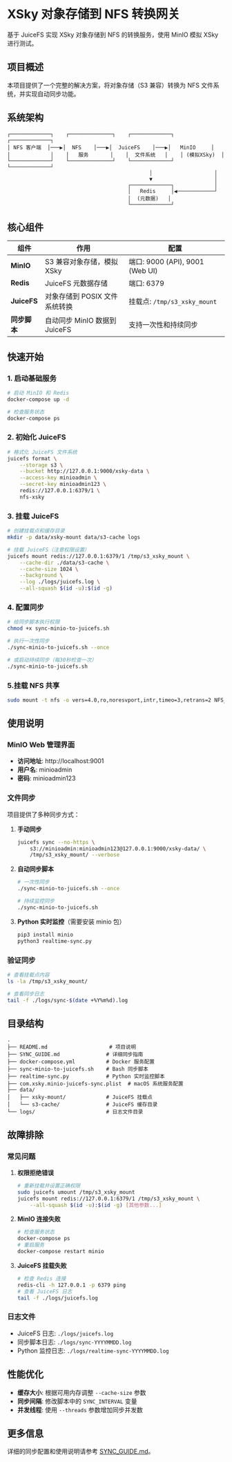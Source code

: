 # XSky 对象存储到 NFS 转换网关

基于 JuiceFS 实现 XSky 对象存储到 NFS 的转换服务，使用 MinIO 模拟 XSky 进行测试。

## 项目概述

本项目提供了一个完整的解决方案，将对象存储（S3 兼容）转换为 NFS 文件系统，并实现自动同步功能。

## 系统架构

```
┌─────────────┐    ┌──────────────┐    ┌─────────────┐    ┌─────────────┐
│ NFS 客户端  │───▶│  NFS    │───▶│  JuiceFS    │───▶│   MinIO     │
│             │    │   服务       │    │  文件系统   │    │ (模拟XSky)  │
└─────────────┘    └──────────────┘    └─────────────┘    └─────────────┘
                                              │                    │
                                              ▼                    │
                                       ┌─────────────┐             │
                                       │   Redis     │◀────────────┘
                                       │  (元数据)   │
                                       └─────────────┘
```

## 核心组件

| 组件         | 作用                          | 配置                            |
| ------------ | ----------------------------- | ------------------------------- |
| **MinIO**    | S3 兼容对象存储，模拟 XSky    | 端口: 9000 (API), 9001 (Web UI) |
| **Redis**    | JuiceFS 元数据存储            | 端口: 6379                      |
| **JuiceFS**  | 对象存储到 POSIX 文件系统转换 | 挂载点: `/tmp/s3_xsky_mount`     |
| **同步脚本** | 自动同步 MinIO 数据到 JuiceFS | 支持一次性和持续同步            |

## 快速开始

### 1. 启动基础服务

```bash
# 启动 MinIO 和 Redis
docker-compose up -d

# 检查服务状态
docker-compose ps
```

### 2. 初始化 JuiceFS

```bash
# 格式化 JuiceFS 文件系统
juicefs format \
    --storage s3 \
    --bucket http://127.0.0.1:9000/xsky-data \
    --access-key minioadmin \
    --secret-key minioadmin123 \
    redis://127.0.0.1:6379/1 \
    nfs-xsky
```

### 3. 挂载 JuiceFS

```bash
# 创建挂载点和缓存目录
mkdir -p data/xsky-mount data/s3-cache logs

# 挂载 JuiceFS（注意权限设置）
juicefs mount redis://127.0.0.1:6379/1 /tmp/s3_xsky_mount \
    --cache-dir ./data/s3-cache \
    --cache-size 1024 \
    --background \
    --log ./logs/juicefs.log \
    --all-squash $(id -u):$(id -g)
```

### 4. 配置同步

```bash
# 给同步脚本执行权限
chmod +x sync-minio-to-juicefs.sh

# 执行一次性同步
./sync-minio-to-juicefs.sh --once

# 或启动持续同步（每30秒检查一次）
./sync-minio-to-juicefs.sh
```

### 5.挂载 NFS 共享
```bash
sudo mount -t nfs -o vers=4.0,ro,noresvport,intr,timeo=3,retrans=2 NFS_Server_IP:/mnt/juicefs /Volumes/nfs-share
```
## 使用说明

### MinIO Web 管理界面

- **访问地址**: http://localhost:9001
- **用户名**: minioadmin
- **密码**: minioadmin123

### 文件同步

项目提供了多种同步方式：

1. **手动同步**

   ```bash
   juicefs sync --no-https \
       s3://minioadmin:minioadmin123@127.0.0.1:9000/xsky-data/ \
       /tmp/s3_xsky_mount/ --verbose
   ```

2. **自动同步脚本**

   ```bash
   # 一次性同步
   ./sync-minio-to-juicefs.sh --once

   # 持续监控同步
   ./sync-minio-to-juicefs.sh
   ```

3. **Python 实时监控**（需要安装 minio 包）
   ```bash
   pip3 install minio
   python3 realtime-sync.py
   ```

### 验证同步

```bash
# 查看挂载点内容
ls -la /tmp/s3_xsky_mount/

# 查看同步日志
tail -f ./logs/sync-$(date +%Y%m%d).log
```

## 目录结构

```
.
├── README.md                    # 项目说明
├── SYNC_GUIDE.md               # 详细同步指南
├── docker-compose.yml          # Docker 服务配置
├── sync-minio-to-juicefs.sh    # Bash 同步脚本
├── realtime-sync.py            # Python 实时监控脚本
├── com.xsky.minio-juicefs-sync.plist  # macOS 系统服务配置
├── data/
│   ├── xsky-mount/             # JuiceFS 挂载点
│   └── s3-cache/               # JuiceFS 缓存目录
└── logs/                       # 日志文件目录
```

## 故障排除

### 常见问题

1. **权限拒绝错误**

   ```bash
   # 重新挂载并设置正确权限
   sudo juicefs umount /tmp/s3_xsky_mount
   juicefs mount redis://127.0.0.1:6379/1 /tmp/s3_xsky_mount \
       --all-squash $(id -u):$(id -g) [其他参数...]
   ```

2. **MinIO 连接失败**

   ```bash
   # 检查服务状态
   docker-compose ps
   # 重启服务
   docker-compose restart minio
   ```

3. **JuiceFS 挂载失败**
   ```bash
   # 检查 Redis 连接
   redis-cli -h 127.0.0.1 -p 6379 ping
   # 查看 JuiceFS 日志
   tail -f ./logs/juicefs.log
   ```

### 日志文件

- JuiceFS 日志: `./logs/juicefs.log`
- 同步脚本日志: `./logs/sync-YYYYMMDD.log`
- Python 监控日志: `./logs/realtime-sync-YYYYMMDD.log`

## 性能优化

- **缓存大小**: 根据可用内存调整 `--cache-size` 参数
- **同步间隔**: 修改脚本中的 `SYNC_INTERVAL` 变量
- **并发线程**: 使用 `--threads` 参数增加同步并发数

## 更多信息

详细的同步配置和使用说明请参考 [SYNC_GUIDE.md](./SYNC_GUIDE.md)。
